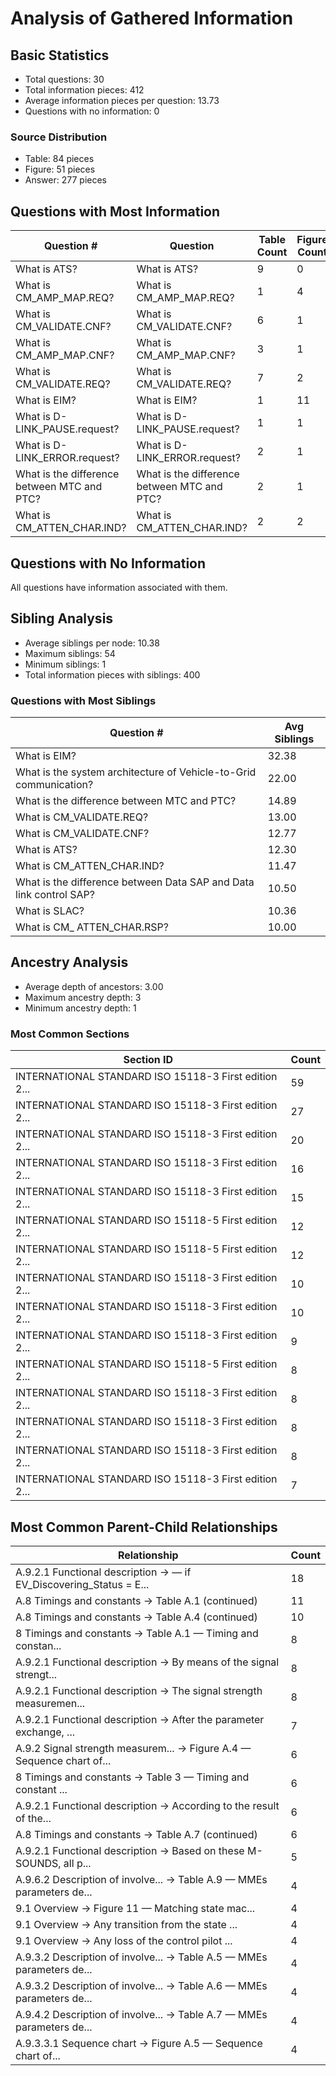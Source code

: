 # Analysis of Gathered Information

## Basic Statistics

- Total questions: 30
- Total information pieces: 412
- Average information pieces per question: 13.73
- Questions with no information: 0

### Source Distribution

- Table: 84 pieces
- Figure: 51 pieces
- Answer: 277 pieces

## Questions with Most Information

| Question # | Question | Table Count | Figure Count | Answer Count | Total Count |
|------------|----------|-------------|--------------|--------------|-------------|
| What is ATS? | What is ATS? | 9 | 0 | 18 | 27 |
| What is CM_AMP_MAP.REQ? | What is CM_AMP_MAP.REQ? | 1 | 4 | 21 | 26 |
| What is CM_VALIDATE.CNF? | What is CM_VALIDATE.CNF? | 6 | 1 | 19 | 26 |
| What is CM_AMP_MAP.CNF? | What is CM_AMP_MAP.CNF? | 3 | 1 | 18 | 22 |
| What is CM_VALIDATE.REQ? | What is CM_VALIDATE.REQ? | 7 | 2 | 13 | 22 |
| What is EIM? | What is EIM? | 1 | 11 | 9 | 21 |
| What is D-LINK_PAUSE.request? | What is D-LINK_PAUSE.request? | 1 | 1 | 18 | 20 |
| What is D-LINK_ERROR.request? | What is D-LINK_ERROR.request? | 2 | 1 | 17 | 20 |
| What is the difference between MTC and PTC? | What is the difference between MTC and PTC? | 2 | 1 | 17 | 20 |
| What is CM_ATTEN_CHAR.IND? | What is CM_ATTEN_CHAR.IND? | 2 | 2 | 15 | 19 |

## Questions with No Information

All questions have information associated with them.

## Sibling Analysis

- Average siblings per node: 10.38
- Maximum siblings: 54
- Minimum siblings: 1
- Total information pieces with siblings: 400

### Questions with Most Siblings

| Question # | Avg Siblings |
|------------|--------------|
| What is EIM? | 32.38 |
| What is the system architecture of Vehicle-to-Grid communication? | 22.00 |
| What is the difference between MTC and PTC? | 14.89 |
| What is CM_VALIDATE.REQ? | 13.00 |
| What is CM_VALIDATE.CNF? | 12.77 |
| What is ATS? | 12.30 |
| What is CM_ATTEN_CHAR.IND? | 11.47 |
| What is the difference between Data SAP and Data link control SAP? | 10.50 |
| What is SLAC? | 10.36 |
| What is CM_ ATTEN_CHAR.RSP? | 10.00 |

## Ancestry Analysis

- Average depth of ancestors: 3.00
- Maximum ancestry depth: 3
- Minimum ancestry depth: 1

### Most Common Sections

| Section ID | Count |
|------------|-------|
| INTERNATIONAL STANDARD ISO 15118-3 First edition 2... | 59 |
| INTERNATIONAL STANDARD ISO 15118-3 First edition 2... | 27 |
| INTERNATIONAL STANDARD ISO 15118-3 First edition 2... | 20 |
| INTERNATIONAL STANDARD ISO 15118-3 First edition 2... | 16 |
| INTERNATIONAL STANDARD ISO 15118-3 First edition 2... | 15 |
| INTERNATIONAL STANDARD ISO 15118-5 First edition 2... | 12 |
| INTERNATIONAL STANDARD ISO 15118-5 First edition 2... | 12 |
| INTERNATIONAL STANDARD ISO 15118-3 First edition 2... | 10 |
| INTERNATIONAL STANDARD ISO 15118-3 First edition 2... | 10 |
| INTERNATIONAL STANDARD ISO 15118-3 First edition 2... | 9 |
| INTERNATIONAL STANDARD ISO 15118-5 First edition 2... | 8 |
| INTERNATIONAL STANDARD ISO 15118-3 First edition 2... | 8 |
| INTERNATIONAL STANDARD ISO 15118-3 First edition 2... | 8 |
| INTERNATIONAL STANDARD ISO 15118-3 First edition 2... | 8 |
| INTERNATIONAL STANDARD ISO 15118-3 First edition 2... | 7 |

## Most Common Parent-Child Relationships

| Relationship | Count |
|--------------|-------|
| A.9.2.1 Functional description -> — if EV_Discovering_Status = E... | 18 |
| A.8 Timings and constants -> Table A.1 (continued) | 11 |
| A.8 Timings and constants -> Table A.4 (continued) | 10 |
| 8 Timings and constants -> Table A.1 — Timing and constan... | 8 |
| A.9.2.1 Functional description -> By means of the signal strengt... | 8 |
| A.9.2.1 Functional description -> The signal strength measuremen... | 8 |
| A.9.2.1 Functional description -> After the parameter exchange, ... | 7 |
| A.9.2 Signal strength measurem... -> Figure A.4 — Sequence chart of... | 6 |
| 8 Timings and constants -> Table 3 — Timing and constant ... | 6 |
| A.9.2.1 Functional description -> According to the result of the... | 6 |
| A.8 Timings and constants -> Table A.7 (continued) | 6 |
| A.9.2.1 Functional description -> Based on these M-SOUNDS, all p... | 5 |
| A.9.6.2 Description of involve... -> Table A.9 — MMEs parameters de... | 4 |
| 9.1 Overview -> Figure 11 — Matching state mac... | 4 |
| 9.1 Overview -> Any transition from the state ... | 4 |
| 9.1 Overview -> Any loss of the control pilot ... | 4 |
| A.9.3.2 Description of involve... -> Table A.5 — MMEs parameters de... | 4 |
| A.9.3.2 Description of involve... -> Table A.6 — MMEs parameters de... | 4 |
| A.9.4.2 Description of involve... -> Table A.7 — MMEs parameters de... | 4 |
| A.9.3.3.1 Sequence chart -> Figure A.5 — Sequence chart of... | 4 |